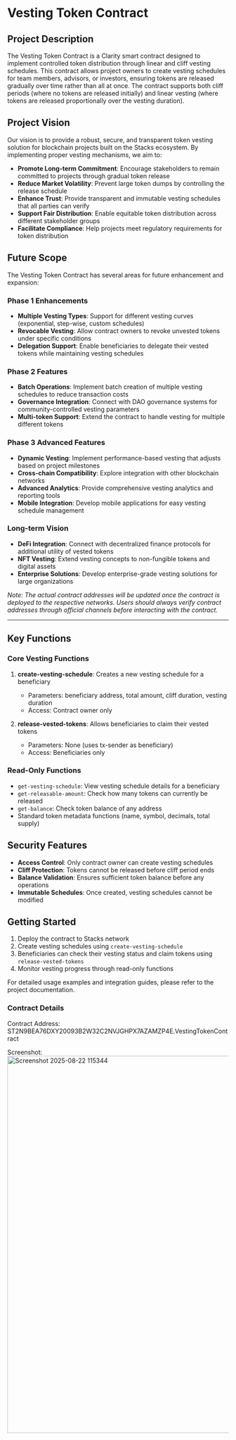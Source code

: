 # Vesting Token Contract

## Project Description

The Vesting Token Contract is a Clarity smart contract designed to implement controlled token distribution through linear and cliff vesting schedules. This contract allows project owners to create vesting schedules for team members, advisors, or investors, ensuring tokens are released gradually over time rather than all at once. The contract supports both cliff periods (where no tokens are released initially) and linear vesting (where tokens are released proportionally over the vesting duration).

## Project Vision

Our vision is to provide a robust, secure, and transparent token vesting solution for blockchain projects built on the Stacks ecosystem. By implementing proper vesting mechanisms, we aim to:

- **Promote Long-term Commitment**: Encourage stakeholders to remain committed to projects through gradual token release
- **Reduce Market Volatility**: Prevent large token dumps by controlling the release schedule
- **Enhance Trust**: Provide transparent and immutable vesting schedules that all parties can verify
- **Support Fair Distribution**: Enable equitable token distribution across different stakeholder groups
- **Facilitate Compliance**: Help projects meet regulatory requirements for token distribution

## Future Scope

The Vesting Token Contract has several areas for future enhancement and expansion:

### Phase 1 Enhancements
- **Multiple Vesting Types**: Support for different vesting curves (exponential, step-wise, custom schedules)
- **Revocable Vesting**: Allow contract owners to revoke unvested tokens under specific conditions
- **Delegation Support**: Enable beneficiaries to delegate their vested tokens while maintaining vesting schedules

### Phase 2 Features
- **Batch Operations**: Implement batch creation of multiple vesting schedules to reduce transaction costs
- **Governance Integration**: Connect with DAO governance systems for community-controlled vesting parameters
- **Multi-token Support**: Extend the contract to handle vesting for multiple different tokens

### Phase 3 Advanced Features
- **Dynamic Vesting**: Implement performance-based vesting that adjusts based on project milestones
- **Cross-chain Compatibility**: Explore integration with other blockchain networks
- **Advanced Analytics**: Provide comprehensive vesting analytics and reporting tools
- **Mobile Integration**: Develop mobile applications for easy vesting schedule management

### Long-term Vision
- **DeFi Integration**: Connect with decentralized finance protocols for additional utility of vested tokens
- **NFT Vesting**: Extend vesting concepts to non-fungible tokens and digital assets
- **Enterprise Solutions**: Develop enterprise-grade vesting solutions for large organizations

*Note: The actual contract addresses will be updated once the contract is deployed to the respective networks. Users should always verify contract addresses through official channels before interacting with the contract.*

---

## Key Functions

### Core Vesting Functions

1. **create-vesting-schedule**: Creates a new vesting schedule for a beneficiary
   - Parameters: beneficiary address, total amount, cliff duration, vesting duration
   - Access: Contract owner only

2. **release-vested-tokens**: Allows beneficiaries to claim their vested tokens
   - Parameters: None (uses tx-sender as beneficiary)
   - Access: Beneficiaries only

### Read-Only Functions

- `get-vesting-schedule`: View vesting schedule details for a beneficiary
- `get-releasable-amount`: Check how many tokens can currently be released
- `get-balance`: Check token balance of any address
- Standard token metadata functions (name, symbol, decimals, total supply)

## Security Features

- **Access Control**: Only contract owner can create vesting schedules
- **Cliff Protection**: Tokens cannot be released before cliff period ends
- **Balance Validation**: Ensures sufficient token balance before any operations
- **Immutable Schedules**: Once created, vesting schedules cannot be modified

## Getting Started

1. Deploy the contract to Stacks network
2. Create vesting schedules using `create-vesting-schedule`
3. Beneficiaries can check their vesting status and claim tokens using `release-vested-tokens`
4. Monitor vesting progress through read-only functions

For detailed usage examples and integration guides, please refer to the project documentation.

### Contract Details
Contract Address:
ST2N9BEA76DXY20093B2W32C2NVJGHPX7AZAMZP4E.VestingTokenContract

Screenshot:
<img width="1905" height="857" alt="Screenshot 2025-08-22 115344" src="https://github.com/user-attachments/assets/f4a38349-f3fc-4905-9094-752b303d501d" />

